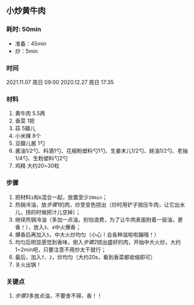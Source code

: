 ## 小炒黄牛肉

### 耗时: 50min
- 准备：45min
- 炒：5min

### 时间  
2021.11.07 周日 09:00
2020.12.27 周日 17:35

### 材料
1. 黄牛肉 5.5两
2. 香菜 1把
3. 蒜 5瓣儿
4. 小米辣 8个
5. 豆瓣儿酱 1勺
6. 酱油1/2勺、料酒1勺、花椒粉塑料勺1勺、生姜末儿1/2勺、蚝油1/2勺、老抽1/4勺、生粉塑料勺2勺
7. 鸡精 大约20~30粒

### 步骤
1. 把材料`1`和`6`混合一起，放置至少`20min`；
2. 热锅冷油，放*步骤1*的肉，炒至变色捞出（炒时用铲子按压牛肉，让它出水儿，捞的时候把汁儿空掉）；
3. 继续热锅冷油（多加一点油，别怕浪费，为了让牛肉表面附着一层油，更香！），放入`3`、`4`中火爆香；
4. 爆香后再加入`5`，中大火炒均匀（小心！会各种滋啦啦蹦哦！）
5. 均匀后明显感觉到香味，倒入*步骤2*捞出盛好的肉，开始中大火炒，大约1~2min吧，只要注意不用炒太干就行；
6. 最后，加入`7`、`2`，炒均匀（大约20s，看到香菜都收缩即可）
7. 关火出锅！

### 关键点
1. *步骤3*多放点油，不要舍不得，香！！